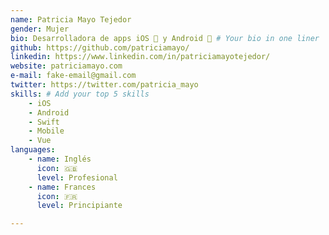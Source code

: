 ```yaml
---
name: Patricia Mayo Tejedor
gender: Mujer
bio: Desarrolladora de apps iOS 🍎 y Android 🤖 # Your bio in one liner
github: https://github.com/patriciamayo/
linkedin: https://www.linkedin.com/in/patriciamayotejedor/
website: patriciamayo.com
e-mail: fake-email@gmail.com
twitter: https://twitter.com/patricia_mayo
skills: # Add your top 5 skills
    - iOS
    - Android
    - Swift
    - Mobile
    - Vue
languages: 
    - name: Inglés
      icon: 🇬🇧
      level: Profesional
    - name: Frances
      icon: 🇫🇷
      level: Principiante

---
```


